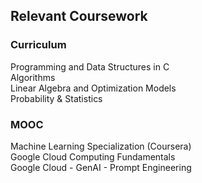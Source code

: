 ## Relevant Coursework

### **Curriculum**

Programming and Data Structures in C  
Algorithms  
Linear Algebra and Optimization Models  
Probability & Statistics  

### **MOOC**

Machine Learning Specialization (Coursera)  
Google Cloud Computing Fundamentals  
Google Cloud - GenAI - Prompt Engineering  





